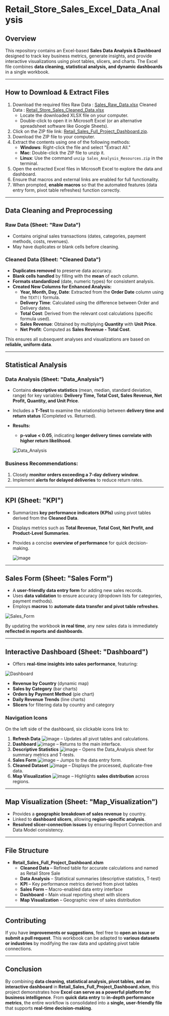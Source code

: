# Retail_Store_Sales_Excel_Data_Analysis

## Overview
This repository contains an Excel-based **Sales Data Analysis & Dashboard** designed to track key business metrics, generate insights, and provide interactive visualizations using pivot tables, slicers, and charts. The Excel file combines **data cleaning, statistical analysis, and dynamic dashboards** in a single workbook.

---

## How to Download & Extract Files
1. Download the required files
Raw Data : [Sales_Raw_Data.xlsx](https://github.com/Saher-Younas/Retail_Store_Excel_Data_Analysis/blob/main/sales_raw_data.xlsx)                                                       Cleaned Data : [Retail_Store_Sales_Cleaned_Data.xlsx](https://github.com/Saher-Younas/Retail_Store_Excel_Data_Analysis/blob/main/Retail_Store_Sales_Cleaned_Data.xlsx)
   - Locate the downloaded XLSX file on your computer.
   - Double-click to open it in Microsoft Excel (or an alternative spreadsheet software like Google Sheets).
2. Click on the ZIP file link: [Retail_Sales_Full_Project_Dashboard.zip](https://github.com/Saher-Younas/Retail_Store_Excel_Data_Analysis/blob/main/Retail_Sales_Full_Project_Dashboard.zip).
3. Download the ZIP file to your computer.
4. Extract the contents using one of the following methods:
   - **Windows**: Right-click the file and select "Extract All."
   - **Mac**: Double-click the ZIP file to unzip it.
   - **Linux**: Use the command `unzip Sales_Analysis_Resources.zip` in the terminal.
5. Open the extracted Excel files in Microsoft Excel to explore the data and dashboard.
6. Ensure that macros and external links are enabled for full functionality.
7. When prompted, **enable macros** so that the automated features (data entry form, pivot table refreshes) function correctly.

---

## Data Cleaning and Preprocessing
### **Raw Data (Sheet: "Raw Data")**
- Contains original sales transactions (dates, categories, payment methods, costs, revenues).
- May have duplicates or blank cells before cleaning.

### **Cleaned Data (Sheet: "Cleaned Data")**
- **Duplicates removed** to preserve data accuracy.
- **Blank cells handled** by filling with the **mean** of each column.
- **Formats standardized** (date, numeric types) for consistent analysis.
- **Created New Columns for Enhanced Analysis:**
  - **Year, Month, Day, Date**: Extracted from the **Order Date** column using the `TEXT()` formula.
  - **Delivery Time**: Calculated using the difference between Order and Delivery dates.
  - **Total Cost**: Derived from the relevant cost calculations (specific formula used).
  - **Sales Revenue**: Obtained by multiplying **Quantity** with **Unit Price**.
  - **Net Profit**: Computed as **Sales Revenue - Total Cost**.

This ensures all subsequent analyses and visualizations are based on **reliable, uniform data**.

---

## Statistical Analysis
### **Data Analysis (Sheet: "Data_Analysis")**
- Contains **descriptive statistics** (mean, median, standard deviation, range) for key variables: **Delivery Time, Total Cost, Sales Revenue, Net Profit, Quantity, and Unit Price**.
- Includes a **T-Test** to examine the relationship between **delivery time and return status** (Completed vs. Returned).
- **Results:**
  - **p-value < 0.05**, indicating **longer delivery times correlate with higher return likelihood**.

  ![Data_Analysis](https://github.com/user-attachments/assets/ff8e3fd9-fd62-446f-9c68-be44dc5c10ac)

  
### **Business Recommendations:**
1. Closely **monitor orders exceeding a 7-day delivery window**.
2. Implement **alerts for delayed deliveries** to reduce return rates.

---

## KPI (Sheet: "KPI")
- Summarizes **key performance indicators (KPIs)** using pivot tables derived from the **Cleaned Data**.
- Displays metrics such as **Total Revenue, Total Cost, Net Profit, and Product-Level Summaries**.
- Provides a concise **overview of performance** for quick decision-making.

  ![image](https://github.com/user-attachments/assets/ed788da8-6a54-43ce-9314-237049569202)


---

## Sales Form (Sheet: "Sales Form")

- A **user-friendly data entry form** for adding new sales records.
- Uses **data validation** to ensure accuracy (dropdown lists for categories, payment methods).
- Employs **macros** to **automate data transfer and pivot table refreshes**.
  
![Sales_Form](https://github.com/user-attachments/assets/65d31744-21f3-46b3-8837-27db5a1253b5)

By updating the workbook **in real time**, any new sales data is immediately **reflected in reports and dashboards**.

---

## Interactive Dashboard (Sheet: "Dashboard")
- Offers **real-time insights into sales performance**, featuring:

![Dashboard](https://github.com/user-attachments/assets/534d1b7f-a441-4acd-9af7-4a1074707f9d)


  - **Revenue by Country** (dynamic map)
  - **Sales by Category** (bar charts)
  - **Orders by Payment Method** (pie chart)
  - **Daily Revenue Trends** (line charts)
  - **Slicers** for filtering data by country and category

### **Navigation Icons**
On the left side of the dashboard, six clickable icons link to:



1. **Refresh Data** ![image](https://github.com/user-attachments/assets/9f1cdc22-4fc9-4e2e-bfee-272d0ef9591c)
 – Updates all pivot tables and calculations.
2. **Dashboard** ![image](https://github.com/user-attachments/assets/d5fc78b6-6fec-4e2a-b55e-b18a8d433c73)
  – Returns to the main interface.
3. **Descriptive Statistics** ![image](https://github.com/user-attachments/assets/4cd56658-cd29-4894-87d2-1a1ce2fda758)
  – Opens the Data_Analysis sheet for summary metrics and T-tests.
4. **Sales Form**  ![image](https://github.com/user-attachments/assets/8dd72aaf-a13b-4e6f-b03e-43975cdf0dd4)
 – Jumps to the data entry form.
5. **Cleaned Dataset**  ![image](https://github.com/user-attachments/assets/01237199-b60c-400e-b9b1-c87a04b7c4c9)
 – Displays the processed, duplicate-free data.
6. **Map Visualization** ![image](https://github.com/user-attachments/assets/435ce8e3-5627-4781-bb67-675e82ae43d6)
 – Highlights **sales distribution** across regions.

---

## Map Visualization (Sheet: "Map_Visualization")
- Provides a **geographic breakdown of sales revenue** by country.
- Linked to **dashboard slicers**, allowing **region-specific analysis**.
- **Resolved slicer-connection issues** by ensuring Report Connection and Data Model consistency.

---

## File Structure
- **Retail_Sales_Full_Project_Dashboard.xlsm**
  - **Cleaned Data** – Refined table for accurate calculations and named as Retail Store Sale
  - **Data Analysis** – Statistical summaries (descriptive statistics, T-test)
  - **KPI** – Key performance metrics derived from pivot tables
  - **Sales Form** – Macro-enabled data entry interface
  - **Dashboard** – Main visual reporting sheet with slicers
  - **Map Visualization** – Geographic view of sales distribution

---

## Contributing
If you have **improvements or suggestions**, feel free to **open an issue or submit a pull request**. This workbook can be adapted to **various datasets or industries** by modifying the raw data and updating pivot table connections.

---

## Conclusion
By combining **data cleaning, statistical analysis, pivot tables, and an interactive dashboard** in **Retail_Sales_Full_Project_Dashboard.xlsm**, this project demonstrates how **Excel can serve as a powerful platform for business intelligence**. From **quick data entry** to **in-depth performance metrics**, the entire workflow is consolidated into a **single, user-friendly file** that supports **real-time decision-making**.

